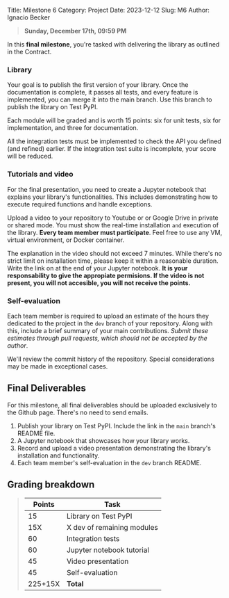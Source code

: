 Title:  Milestone 6
Category: Project
Date: 2023-12-12
Slug: M6
Author: Ignacio Becker

>  **Sunday, December 17th, 09:59 PM**


In this **final milestone**, you're tasked with delivering the library as outlined in the Contract.

### Library

Your goal is to publish the first version of your library. Once the documentation is complete, it passes all tests, and every feature is implemented, you can merge it into the main branch. Use this branch to publish the library on Test PyPI.

Each module will be graded and is worth 15 points: six for unit tests, six for implementation, and three for documentation.

All the integration tests must be implemented to check the API you defined (and refined) earlier. If the integration test suite is incomplete, your score will be reduced.

### Tutorials and video

For the final presentation, you need to create a Jupyter notebook that explains your library's functionalities. This includes demonstrating how to execute required functions and handle exceptions.

Upload a video to your repository to Youtube or or Google Drive in private or shared mode. You must show the real-time installation `and` execution of the library. **Every team member must participate**. Feel free to use any VM, virtual environment, or Docker container.

The explanation in the video should not exceed 7 minutes. While there's no strict limit on installation time, please keep it within a reasonable duration. Write the link on at the end of your Jupyter notebook. **It is your responsability to give the appropiate permisions. If the video is not present, you will not accesible, you will not receive the points.**


### Self-evaluation
Each team member is required to upload an estimate of the hours they dedicated to the project in the `dev` branch of your repository. Along with this, include a brief summary of your main contributions. *Submit these estimates through pull requests, which should not be accepted by the author*.

We'll review the commit history of the repository. Special considerations may be made in exceptional cases.

## Final Deliverables
For this milestone, all final deliverables should be uploaded exclusively to the Github page. There's no need to send emails.

1. Publish your library on Test PyPI. Include the link in the `main` branch's README file.
2. A Jupyter notebook that showcases how your library works.
3. Record and upload a video presentation demonstrating the library's installation and functionality.
4. Each team member's self-evaluation in the `dev` branch README.


## Grading breakdown

> | **Points** | **Task**                        |
> |------------|---------------------------------|
> | 15         | Library on Test PyPI            |
> | 15X        | X dev of remaining modules      |
> | 60         | Integration tests               |
> | 60         | Jupyter notebook tutorial       |
> | 45         | Video presentation              |
> | 45         | Self-evaluation                 |
> | 225+15X    | **Total**                       |

